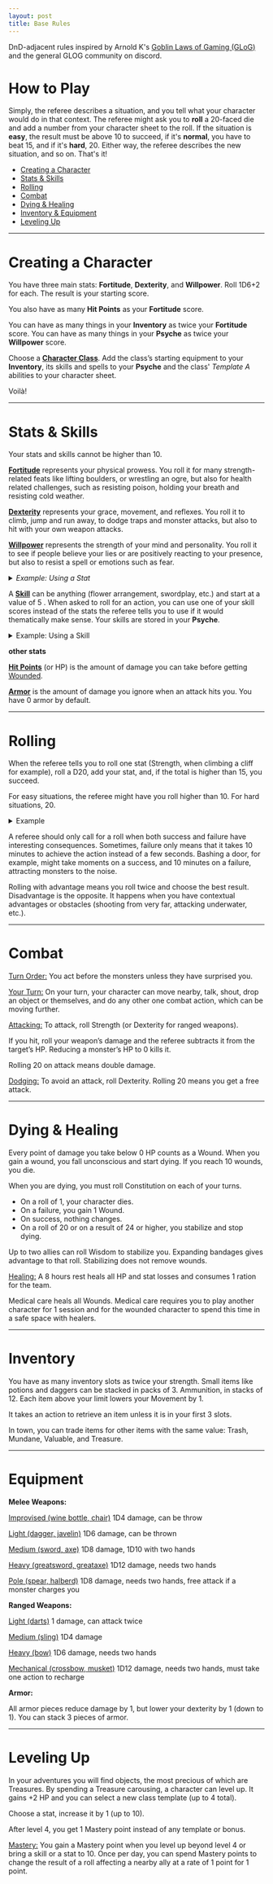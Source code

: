 ```yaml
---
layout: post
title: Base Rules
---
```


DnD-adjacent rules inspired by Arnold K's [Goblin Laws of Gaming (GLoG)](http://goblinpunch.blogspot.com/2020/04/lair-of-lamb-final.html) and the general GLOG community on discord.

# **How to Play**

Simply, the referee describes a situation, and you tell what your character would do in that context. The referee might ask you to **roll** a 20-faced die and add a number from your character sheet to the roll. If the situation is **easy**, the result must be above 10 to succeed, if it's **normal**, you have to beat 15, and if it's **hard**, 20. Either way, the referee describes the new situation, and so on. That's it!

- [Creating a Character](#creating-a-character)
- [Stats & Skills](#stats--skills)
- [Rolling](#rolling)
- [Combat](#combat)
- [Dying & Healing](#dying--healing)
- [Inventory & Equipment](#inventory)
- [Leveling Up](#leveling-up)

---

# **Creating a Character**

You have three main stats: **Fortitude**, **Dexterity**, and **Willpower**. Roll 1D6+2 for each. The result is your starting score.

You also have as many **Hit Points** as your **Fortitude** score.

You can have as many things in your **Inventory** as twice your **Fortitude** score.
You can have as many things in your **Psyche** as twice your **Willpower** score.

Choose a [**Character Class**](https://saltygoo.github.io/classes/). Add the class’s starting equipment to your **Inventory**, its skills and spells to your **Psyche** and the class' _Template A_ abilities to your character sheet.

Voilà!

---

# Stats & Skills

Your stats and skills cannot be higher than 10.

<ins>**Fortitude**</ins> represents your physical prowess. You roll it for many strength-related feats like lifting boulders, or wrestling an ogre, but also for health related challenges, such as resisting poison, holding your breath and resisting cold weather.

<ins>**Dexterity**</ins> represents your grace, movement, and reflexes. You roll it to climb, jump and run away, to dodge traps and monster attacks, but also to hit with your own weapon attacks.

<ins>**Willpower**</ins> represents the strength of your mind and personality. You roll it to see if people believe your lies or are positively reacting to your presence, but also to resist a spell or emotions such as fear.

<details markdown="1">
<summary><i>Example: Using a Stat</i></summary>
*Beau is running away from a troll. He rolls a D20 and adds his dexterity for a total of 17. This is higher than 15 and means that Beau is out of reach in another location of his choice. However, Gretchen, Beau's ally, rolled 12. That means she hasn't escaped the troll, and both of them will have to keep fighting in the next room in the dungeon.*
</details>

A <ins>**Skill**</ins> can be anything (flower arrangement, swordplay, etc.) and start at a value of 5 . When asked to roll for an action, you can use one of your skill scores instead of the stats the referee tells you to use if it would thematically make sense. Your skills are stored in your **Psyche**.

<details markdown="1">
<summary>Example: Using a Skill</summary>
*Beau has 3 points of Willpower and 5 points of a skill named "Swamp Dweller". When trying to seduce the troll, the referee asks him to roll charisma, but Beau argues that his Swamp Dweller skill makes as much sense to use. The referee agrees and Beau adds 5 to his roll instead of 3.*
</details>

**other stats**

<ins>**Hit Points**</ins> (or HP) is the amount of damage you can take before getting [Wounded](#dying--healing).

<ins>**Armor**</ins> is the amount of damage you ignore when an attack hits you. You have 0 armor by default.

---

# Rolling

When the referee tells you to roll one stat (Strength, when climbing a cliff for example), roll a D20, add your stat, and, if the total is higher than 15, you succeed.

For easy situations, the referee might have you roll higher than 10. For hard situations, 20.

<details markdown="1">
<summary>Example</summary>
*A troll is roughly as fast as a human. When trying to escape one, Beau had to roll above 15. He rolled 12 and added his movement score of 5, for a total of 17, and thus escaped the troll. He ran into a bunch of slow zombies and didn't want to fight them. It's going to be an easy escape and the referee decides Beau only has to beat 10 to run away.*
</details>

A referee should only call for a roll when both success and failure have interesting consequences. Sometimes, failure only means that it takes 10 minutes to achieve the action instead of a few seconds. Bashing a door, for example, might take moments on a success, and 10 minutes on a failure, attracting monsters to the noise.

Rolling with advantage means you roll twice and choose the best result. Disadvantage is the opposite. It happens when you have contextual advantages or obstacles (shooting from very far, attacking underwater, etc.).

---

# Combat

<ins>Turn Order:</ins> You act before the monsters unless they have surprised you.

<ins>Your Turn:</ins> On your turn, your character can move nearby, talk, shout, drop an object or themselves, and do any other one combat action, which can be moving further.

<ins>Attacking:</ins> To attack, roll Strength (or Dexterity for ranged weapons).

If you hit, roll your weapon’s damage and the referee subtracts it from the target’s HP. Reducing a monster’s HP to 0 kills it.

Rolling 20 on attack means double damage.

<ins>Dodging:</ins> To avoid an attack, roll Dexterity. Rolling 20 means you get a free attack.

---

# Dying & Healing

Every point of damage you take below 0 HP counts as a Wound. When you gain a wound, you fall unconscious and start dying. If you reach 10 wounds, you die.

When you are dying, you must roll Constitution on each of your turns.
- On a roll of 1, your character dies.
- On a failure, you gain 1 Wound.
- On success, nothing changes.
- On a roll of 20 or on a result of 24 or higher, you stabilize and stop dying.

Up to two allies can roll Wisdom to stabilize you. Expanding bandages gives advantage to that roll. Stabilizing does not remove wounds.

<ins>Healing:</ins> A 8 hours rest heals all HP and stat losses and consumes 1 ration for the team.

Medical care heals all Wounds. Medical care requires you to play another character for 1 session and for the wounded character to spend this time in a safe space with healers.

---

# Inventory

You have as many inventory slots as twice your strength. Small items like potions and daggers can be stacked in packs of 3. Ammunition, in stacks of 12. Each item above your limit lowers your Movement by 1.

It takes an action to retrieve an item unless it is in your first 3 slots.

In town, you can trade items for other items with the same value: Trash, Mundane, Valuable, and Treasure.

---

# Equipment

**Melee Weapons:**

<ins>Improvised (wine bottle, chair)</ins>
1D4 damage, can be throw

<ins>Light (dagger, javelin)</ins>
1D6 damage, can be thrown

<ins>Medium (sword, axe)</ins>
1D8 damage, 1D10 with two hands

<ins>Heavy (greatsword, greataxe)</ins>
1D12 damage, needs two hands

<ins>Pole (spear, halberd)</ins>
1D8 damage, needs two hands,
free attack if a monster charges you

**Ranged Weapons:**

<ins>Light (darts)</ins>
1 damage, can attack twice

<ins>Medium (sling)</ins>
1D4 damage

<ins>Heavy (bow)</ins>
1D6 damage, needs two hands

<ins>Mechanical (crossbow, musket)</ins>
1D12 damage, needs two hands,
must take one action to recharge

**Armor:**

All armor pieces reduce damage by 1, but lower your dexterity by 1 (down to 1). You can stack 3 pieces of armor.

---

# Leveling Up

In your adventures you will find objects, the most precious of which are Treasures. By spending a Treasure carousing, a character can level up. It gains +2 HP and you can select a new class template (up to 4 total).

Choose a stat, increase it by 1 (up to 10).

After level 4, you get 1 Mastery point instead of any template or bonus.

<ins>Mastery:</ins> You gain a Mastery point when you level up beyond level 4 or bring a skill or a stat to 10. Once per day, you can spend Mastery points to change the result of a roll affecting a nearby ally at a rate of 1 point for 1 point.
